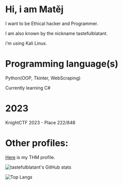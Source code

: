 # Hi, i am Matěj
I want to be Ethical hacker and Programmer.

I am also known by the nickname tastefulblatant.

i'm using Kali Linux.

# Programming language(s)

Python(OOP, Tkinter, WebScraping)

Currently learning C#

# 2023
KnightCTF 2023 - Place 222/848

# Other profiles:
[Here](https://tryhackme.com/p/tastefulblatant) is my THM profile.


![tastefulblatant's GitHub stats](https://github-readme-stats.vercel.app/api?username=tastefulblatant&show_icons=true&theme=merko)


![Top Langs](https://github-readme-stats.vercel.app/api/top-langs/?username=tastefulblatant&hide_progress=false&theme=merko)
